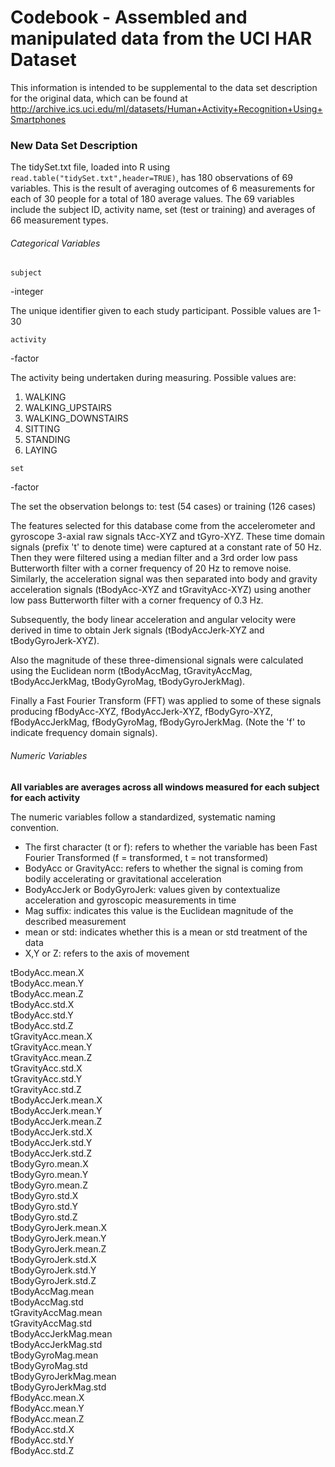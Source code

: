 # Codebook - Assembled and manipulated data from the UCI HAR Dataset

This information is intended to be supplemental to the data set description for
the original data, which can be found at
http://archive.ics.uci.edu/ml/datasets/Human+Activity+Recognition+Using+Smartphones

### New Data Set Description
The tidySet.txt file, loaded into R using `read.table("tidySet.txt",header=TRUE)`, has 180 observations of 69
variables. This is the result of averaging outcomes of 6 measurements for each of 30 people for a total of 180 average
values. The 69 variables include the subject ID, activity name, set (test or training) and averages of 66 measurement
types.

###### Categorical Variables

`subject`

-integer

The unique identifier given to each study participant. Possible values are 1-30

`activity`

-factor 

The activity being undertaken during measuring. Possible values are:
1. WALKING
2. WALKING_UPSTAIRS
3. WALKING_DOWNSTAIRS
4. SITTING
5. STANDING
6. LAYING

`set`

-factor

The set the observation belongs to: test (54 cases) or training (126 cases)

The features selected for this database come from the accelerometer and gyroscope 3-axial raw signals tAcc-XYZ and tGyro-XYZ. These time domain signals (prefix 't' to denote time) were captured at a constant rate of 50 Hz. Then they were filtered using a median filter and a 3rd order low pass Butterworth filter with a corner frequency of 20 Hz to remove noise. Similarly, the acceleration signal was then separated into body and gravity acceleration signals (tBodyAcc-XYZ and tGravityAcc-XYZ) using another low pass Butterworth filter with a corner frequency of 0.3 Hz. 

Subsequently, the body linear acceleration and angular velocity were derived in time to obtain Jerk signals (tBodyAccJerk-XYZ and tBodyGyroJerk-XYZ). 

Also the magnitude of these three-dimensional signals were calculated using the Euclidean norm (tBodyAccMag, tGravityAccMag, tBodyAccJerkMag, tBodyGyroMag, tBodyGyroJerkMag). 

Finally a Fast Fourier Transform (FFT) was applied to some of these signals producing fBodyAcc-XYZ, fBodyAccJerk-XYZ, fBodyGyro-XYZ, fBodyAccJerkMag, fBodyGyroMag, fBodyGyroJerkMag. (Note the 'f' to indicate frequency domain signals). 


###### Numeric Variables

**All variables are averages across all windows measured for each subject for each activity**

The numeric variables follow a standardized, systematic naming convention.
* The first character (t or f): refers to whether the variable has been Fast Fourier Transformed (f = transformed, t = not transformed)
* BodyAcc or GravityAcc: refers to whether the signal is coming from bodily accelerating or gravitational acceleration
* BodyAccJerk or BodyGyroJerk: values given by contextualize acceleration and gyroscopic measurements in time
* Mag suffix: indicates this value is the Euclidean magnitude of the described measurement
* mean or std: indicates whether this is a mean or std treatment of the data
* X,Y or Z: refers to the axis of movement

tBodyAcc.mean.X  
tBodyAcc.mean.Y  
tBodyAcc.mean.Z  
tBodyAcc.std.X  
tBodyAcc.std.Y  
tBodyAcc.std.Z  
tGravityAcc.mean.X  
tGravityAcc.mean.Y  
tGravityAcc.mean.Z  
tGravityAcc.std.X  
tGravityAcc.std.Y  
tGravityAcc.std.Z  
tBodyAccJerk.mean.X  
tBodyAccJerk.mean.Y  
tBodyAccJerk.mean.Z  
tBodyAccJerk.std.X  
tBodyAccJerk.std.Y  
tBodyAccJerk.std.Z  
tBodyGyro.mean.X  
tBodyGyro.mean.Y  
tBodyGyro.mean.Z  
tBodyGyro.std.X  
tBodyGyro.std.Y  
tBodyGyro.std.Z  
tBodyGyroJerk.mean.X  
tBodyGyroJerk.mean.Y  
tBodyGyroJerk.mean.Z  
tBodyGyroJerk.std.X  
tBodyGyroJerk.std.Y  
tBodyGyroJerk.std.Z  
tBodyAccMag.mean  
tBodyAccMag.std  
tGravityAccMag.mean  
tGravityAccMag.std  
tBodyAccJerkMag.mean  
tBodyAccJerkMag.std  
tBodyGyroMag.mean  
tBodyGyroMag.std  
tBodyGyroJerkMag.mean  
tBodyGyroJerkMag.std  
fBodyAcc.mean.X  
fBodyAcc.mean.Y  
fBodyAcc.mean.Z  
fBodyAcc.std.X  
fBodyAcc.std.Y  
fBodyAcc.std.Z  

